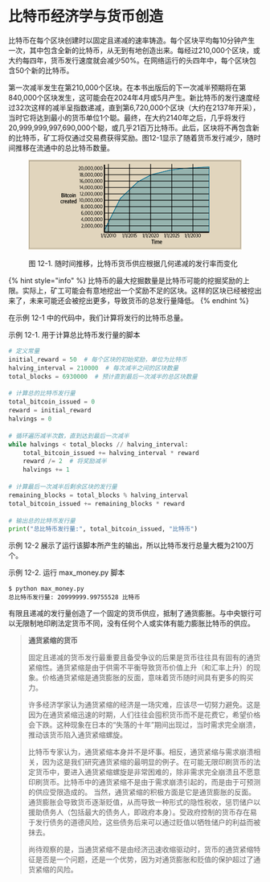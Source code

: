 # 比特币经济学与货币创造

比特币在每个区块创建时以固定且递减的速率铸造。每个区块平均每10分钟产生一次，其中包含全新的比特币，从无到有地创造出来。每经过210,000个区块，或大约每四年，货币发行速度就会减少50%。在网络运行的头四年中，每个区块包含50个新的比特币。

第一次减半发生在第210,000个区块。在本书出版后的下一次减半预期将在第840,000个区块发生，这可能会在2024年4月或5月产生。新比特币的发行速度经过32次这样的减半呈指数递减，直到第6,720,000个区块（大约在2137年开采），当时它将达到最小的货币单位1个聪。最终，在大约2140年之后，几乎将发行20,999,999,997,690,000个聪，或几乎21百万比特币。此后，区块将不再包含新的比特币，矿工将仅通过交易费获得奖励。图12-1显示了随着货币发行减少，随时间推移在流通中的总比特币数量。

<figure><img src="../.gitbook/assets/12.1.png" alt=""><figcaption><p>图 12-1.  随时间推移，比特币货币供应根据几何递减的发行率而变化</p></figcaption></figure>

{% hint style="info" %}
比特币的最大挖掘数量是比特币可能的挖掘奖励的上限。实际上，矿工可能会有意地挖出一个奖励不足的区块。这样的区块已经被挖出来了，未来可能还会被挖出更多，导致货币的总发行量降低。
{% endhint %}

在示例 12-1 中的代码中，我们计算将发行的比特币总量。&#x20;

示例 12-1. 用于计算总比特币发行量的脚本

```python
# 定义常量
initial_reward = 50  # 每个区块的初始奖励，单位为比特币
halving_interval = 210000  # 每次减半之间的区块数量
total_blocks = 6930000  # 预计直到最后一次减半的总区块数量

# 计算总的比特币发行量
total_bitcoin_issued = 0
reward = initial_reward
halvings = 0

# 循环遍历减半次数，直到达到最后一次减半
while halvings < total_blocks // halving_interval:
    total_bitcoin_issued += halving_interval * reward
    reward /= 2  # 将奖励减半
    halvings += 1

# 计算最后一次减半后剩余区块的发行量
remaining_blocks = total_blocks % halving_interval
total_bitcoin_issued += remaining_blocks * reward

# 输出总的比特币发行量
print("总比特币发行量:", total_bitcoin_issued, "比特币")
```

 示例 12-2 展示了运行该脚本所产生的输出，所以比特币发行总量大概为2100万个。

示例 12-2. 运行 max\_money.py 脚本

```
$ python max_money.py
总比特币发行量: 20999999.99755528 比特币
```

有限且递减的发行量创造了一个固定的货币供应，抵制了通货膨胀。与中央银行可以无限制地印刷法定货币不同，没有任何个人或实体有能力膨胀比特币的供应。

> **通货紧缩的货币**&#x20;
>
> 固定且递减的货币发行最重要且备受争议的后果是货币往往具有固有的通货紧缩性。通货紧缩是由于供需不平衡导致货币价值上升（和汇率上升）的现象。价格通货紧缩是通货膨胀的反面，意味着货币随时间具有更多的购买力。&#x20;
>
> 许多经济学家认为通货紧缩的经济是一场灾难，应该尽一切努力避免。这是因为在通货紧缩迅速的时期，人们往往会囤积货币而不是花费它，希望价格会下跌。这种现象在日本的“失落的十年”期间出现过，当时需求完全崩溃，推动该货币陷入通货紧缩螺旋。
>
> 比特币专家认为，通货紧缩本身并不是坏事。相反，通货紧缩与需求崩溃相关，因为这是我们研究通货紧缩的最明显的例子。在可能无限印刷货币的法定货币中，要进入通货紧缩螺旋是非常困难的，除非需求完全崩溃且不愿意印刷货币。比特币中的通货紧缩不是由于需求崩溃引起的，而是由于可预测的供应受限造成的。 当然，通货紧缩的积极方面是它是通货膨胀的反面。通货膨胀会导致货币逐渐贬值，从而导致一种形式的隐性税收，惩罚储户以援助债务人（包括最大的债务人，即政府本身）。受政府控制的货币存在易于发行债务的道德风险，这些债务后来可以通过贬值以牺牲储户的利益而被抹去。&#x20;
>
> 尚待观察的是，当通货紧缩不是由经济迅速收缩驱动时，货币的通货紧缩特征是否是一个问题，还是一个优势，因为对通货膨胀和贬值的保护超过了通货紧缩的风险。

